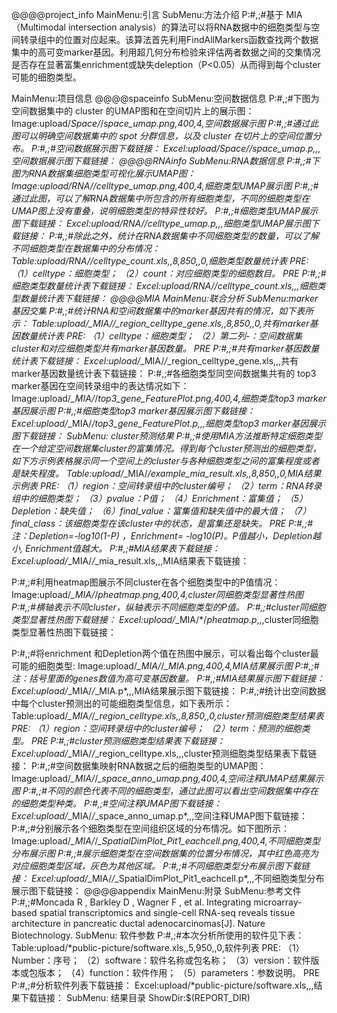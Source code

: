 @@@@project_info
MainMenu:引言
SubMenu:方法介绍
P:#,;#基于 MIA（Multimodal intersection analysis）的算法可以将RNA数据中的细胞类型与空间转录组中的位置对应起来。该算法首先利用FindAllMarkers函数查找两个数据集中的高可变marker基因。利用超几何分布检验来评估两者数据之间的交集情况是否存在显著富集enrichment或缺失deleption（P<0.05）从而得到每个cluster可能的细胞类型。

MainMenu:项目信息
@@@@spaceinfo
SubMenu:空间数据信息
P:#,;#下图为空间数据集中的 cluster 的UMAP图和在空间切片上的展示图：
Image:upload/*Space/*/*space_umap.png,400,4,空间数据展示图
P:#,;#通过此图可以明确空间数据集中的 spot 分群信息，以及 cluster 在切片上的空间位置分布。
P:#,;#空间数据展示图下载链接：
Excel:upload/*Space/*/*space_umap.p*,,,空间数据展示图下载链接：
@@@@RNAinfo
SubMenu:RNA数据信息
P:#,;#下图为RNA数据集细胞类型可视化展示UMAP图：
Image:upload/*RNA/*/*celltype_umap.png,400,4,细胞类型UMAP展示图
P:#,;#通过此图，可以了解RNA数据集中所包含的所有细胞类型，不同的细胞类型在UMAP图上没有重叠，说明细胞类型的特异性较好。
P:#,;#细胞类型UMAP展示图下载链接：
Excel:upload/*RNA/*/*celltype_umap.p*,,,细胞类型UMAP展示图下载链接：
P:#,;#除此之外，统计在RNA数据集中不同细胞类型的数量，可以了解不同细胞类型在数据集中的分布情况：
Table:upload/*RNA/*/*celltype_count.xls,,8,850,,0,细胞类型数量统计表
PRE:
（1）celltype：细胞类型；
（2）count：对应细胞类型的细胞数目。
PRE
P:#,;#细胞类型数量统计表下载链接：
Excel:upload/*RNA/*/*celltype_count.xls,,,细胞类型数量统计表下载链接：
@@@@MIA
MainMenu:联合分析
SubMenu:marker基因交集
P:#,;#统计RNA和空间数据集中的marker基因共有的情况，如下表所示：
Table:upload/*_MIA/*/*_region_celltype_gene.xls,,8,850,,0,共有marker基因数量统计表
PRE:
（1）celltype：细胞类型；
（2）第二列-：空间数据集cluster和对应细胞类型共有marker基因数量。
PRE
P:#,;#共有marker基因数量统计表下载链接：
Excel:upload/*_MIA/*/*_region_celltype_gene.xls,,,共有marker基因数量统计表下载链接：
P:#,;#各细胞类型同空间数据集共有的 top3 marker基因在空间转录组中的表达情况如下：
Image:upload/*_MIA/*/*top3_gene_FeaturePlot.png,400,4,细胞类型top3 marker基因展示图
P:#,;#细胞类型top3 marker基因展示图下载链接：
Excel:upload/*_MIA/*/*top3_gene_FeaturePlot.p*,,,细胞类型top3 marker基因展示图下载链接：
SubMenu: cluster预测结果
P:#,;#使用MIA方法推断特定细胞类型在一个给定空间数据集cluster的富集情况。得到每个cluster预测出的细胞类型，如下方示例表格展示同一个空间上的cluster与各种细胞类型之间的富集程度或者是缺失程度。
Table:upload/*_MIA/*/example_mia_result.xls,,8,850,,0,MIA结果示例表
PRE:
（1）region：空间转录组中的cluster编号；
（2）term：RNA转录组中的细胞类型；
（3）pvalue：P值；
（4）Enrichment：富集值；
（5）Depletion：缺失值；
（6）final_value：富集值和缺失值中的最大值；
（7）final_class：该细胞类型在该cluster中的状态，是富集还是缺失。
PRE
P:#,;#注：Depletion=-log10(1-P)  ，Enrichment= -log10(P)。P值越小，Depletion越小, Enrichment值越大。
P:#,;#MIA结果表下载链接：
Excel:upload/*_MIA/*/*_mia_result.xls,,,MIA结果表下载链接：

P:#,;#利用heatmap图展示不同cluster在各个细胞类型中的P值情况：
Image:upload/*_MIA/*/*pheatmap.png,400,4,cluster同细胞类型显著性热图
P:#,;#横轴表示不同cluster，纵轴表示不同细胞类型的P值。
P:#,;#cluster同细胞类型显著性热图下载链接：
Excel:upload/*_MIA/*/*pheatmap.p*,,,cluster同细胞类型显著性热图下载链接：

P:#,;#将enrichment 和Depletion两个值在热图中展示，可以看出每个cluster最可能的细胞类型:
Image:upload/*_MIA/*/*_MIA.png,400,4,MIA结果展示图
P:#,;#注：括号里面的genes数值为高可变基因数量。
P:#,;#MIA结果展示图下载链接：
Excel:upload/*_MIA/*/*_MIA.p*,,,MIA结果展示图下载链接：
P:#,;#统计出空间数据中每个cluster预测出的可能细胞类型信息，如下表所示：
Table:upload/*_MIA/*/*_region_celltype.xls,,8,850,,0,cluster预测细胞类型结果表
PRE:
（1）region：空间转录组中的cluster编号；
（2）term：预测的细胞类型。
PRE
P:#,;#cluster预测细胞类型结果表下载链接：
Excel:upload/*_MIA/*/*_region_celltype.xls,,,cluster预测细胞类型结果表下载链接：
P:#,;#空间数据集映射RNA数据之后的细胞类型的UMAP图：
Image:upload/*_MIA/*/*_space_anno_umap.png,400,4,空间注释UMAP结果展示图
P:#,;#不同的颜色代表不同的细胞类型，通过此图可以看出空间数据集中存在的细胞类型种类。
P:#,;#空间注释UMAP图下载链接：
Excel:upload/*_MIA/*/*_space_anno_umap.p*,,,空间注释UMAP图下载链接：
P:#,;#分别展示各个细胞类型在空间组织区域的分布情况。如下图所示：
Image:upload/*_MIA/*/*_SpatialDimPlot_Pit1_eachcell.png,400,4,不同细胞类型分布展示图
P:#,;#展示细胞类型在空间数据集的位置分布情况，其中红色高亮为对应细胞类型区域，灰色为其他区域。
P:#,;#不同细胞类型分布展示图下载链接：
Excel:upload/*_MIA/*/*_SpatialDimPlot_Pit1_eachcell.p*,,,不同细胞类型分布展示图下载链接：
@@@@appendix
MainMenu:附录
SubMenu:参考文件
P:#,;#Moncada R , Barkley D , Wagner F , et al. Integrating microarray-based spatial transcriptomics and single-cell RNA-seq reveals tissue architecture in pancreatic ductal adenocarcinomas[J]. Nature Biotechnology.
SubMenu: 软件参数
P:#,;#本次分析所使用的软件见下表：
Table:upload/*public-picture/software.xls,,5,950,,0,软件列表
PRE:
（1）Number：序号；
（2）software：软件名称或包名称；
（3）version：软件版本或包版本；
（4）function：软件作用；
（5）parameters：参数说明。
PRE
P:#,;#分析软件列表下载链接：
Excel:upload/*public-picture/software.xls,,,结果下载链接：
SubMenu: 结果目录
ShowDir:$(REPORT_DIR)

